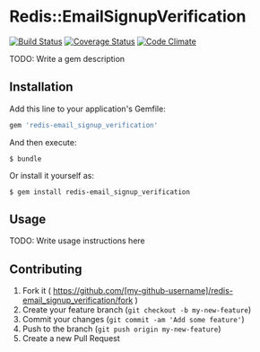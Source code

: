 # Redis::EmailSignupVerification

[![Build Status](https://travis-ci.org/onigra/redis-email_signup_verification.svg?branch=master)](https://travis-ci.org/onigra/redis-email_signup_verification) [![Coverage Status](https://coveralls.io/repos/onigra/redis-email_signup_verification/badge.png?branch=master)](https://coveralls.io/r/onigra/redis-email_signup_verification?branch=master) [![Code Climate](https://codeclimate.com/github/onigra/redis-email_signup_verification/badges/gpa.svg)](https://codeclimate.com/github/onigra/redis-email_signup_verification)

TODO: Write a gem description

## Installation

Add this line to your application's Gemfile:

```ruby
gem 'redis-email_signup_verification'
```

And then execute:

    $ bundle

Or install it yourself as:

    $ gem install redis-email_signup_verification

## Usage

TODO: Write usage instructions here

## Contributing

1. Fork it ( https://github.com/[my-github-username]/redis-email_signup_verification/fork )
2. Create your feature branch (`git checkout -b my-new-feature`)
3. Commit your changes (`git commit -am 'Add some feature'`)
4. Push to the branch (`git push origin my-new-feature`)
5. Create a new Pull Request
